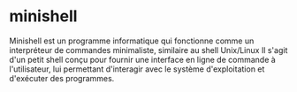 # minishell
Minishell est un programme informatique qui fonctionne comme un interpréteur de commandes minimaliste, similaire au shell Unix/Linux Il s'agit d'un petit shell conçu pour fournir une interface en ligne de commande à l'utilisateur, lui permettant d'interagir avec le système d'exploitation et d'exécuter des programmes.
